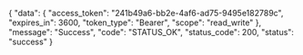 
{
"data": {
"access_token": "241b49a6-bb2e-4af6-ad75-9495e182789c",
"expires_in": 3600,
"token_type": "Bearer",
"scope": "read_write"
},
"message": "Success",
"code": "STATUS_OK",
"status_code": 200,
"status": "success"
}